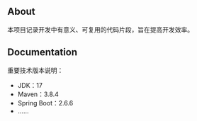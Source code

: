 
## About
本项目记录开发中有意义、可复用的代码片段，旨在提高开发效率。

## Documentation
重要技术版本说明：
- JDK：17
- Maven：3.8.4
- Spring Boot：2.6.6
- ……
